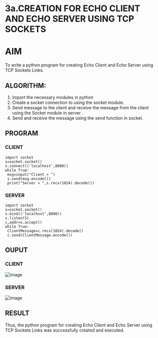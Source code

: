 # 3a.CREATION FOR ECHO CLIENT AND ECHO SERVER USING TCP SOCKETS
# AIM
To write a python program for creating Echo Client and Echo Server using TCP
Sockets Links.
## ALGORITHM:
1. Import the necessary modules in python
2. Create a socket connection to using the socket module.
3. Send message to the client and receive the message from the client using the Socket module in
 server .
4. Send and receive the message using the send function in socket.
## PROGRAM
### CLIENT
```
import socket
s=socket.socket()
s.connect(('localhost',8000))
while True:
 msg=input("Client > ")
 s.send(msg.encode())
 print("Server > ",s.recv(1024).decode())
```
### SERVER
```
import socket
s=socket.socket()
s.bind(('localhost',8000))
s.listen(5)
c,addr=s.accept()
while True:
 ClientMessage=c.recv(1024).decode()
 c.send(ClientMessage.encode())
```
## OUPUT
### CLIENT
![image](https://github.com/RAGALASAIVIVEK/3a.Sockets_Creation_for_Echo_Client_and_Echo_Server/assets/144979718/e03fc781-f8ad-4599-9e34-bdcbd83b4373)
### SERVER
![image](https://github.com/RAGALASAIVIVEK/3a.Sockets_Creation_for_Echo_Client_and_Echo_Server/assets/144979718/a74340ad-4405-4706-9e9d-f2770b39cea6)
## RESULT
Thus, the python program for creating Echo Client and Echo Server using TCP Sockets Links 
was successfully created and executed.
